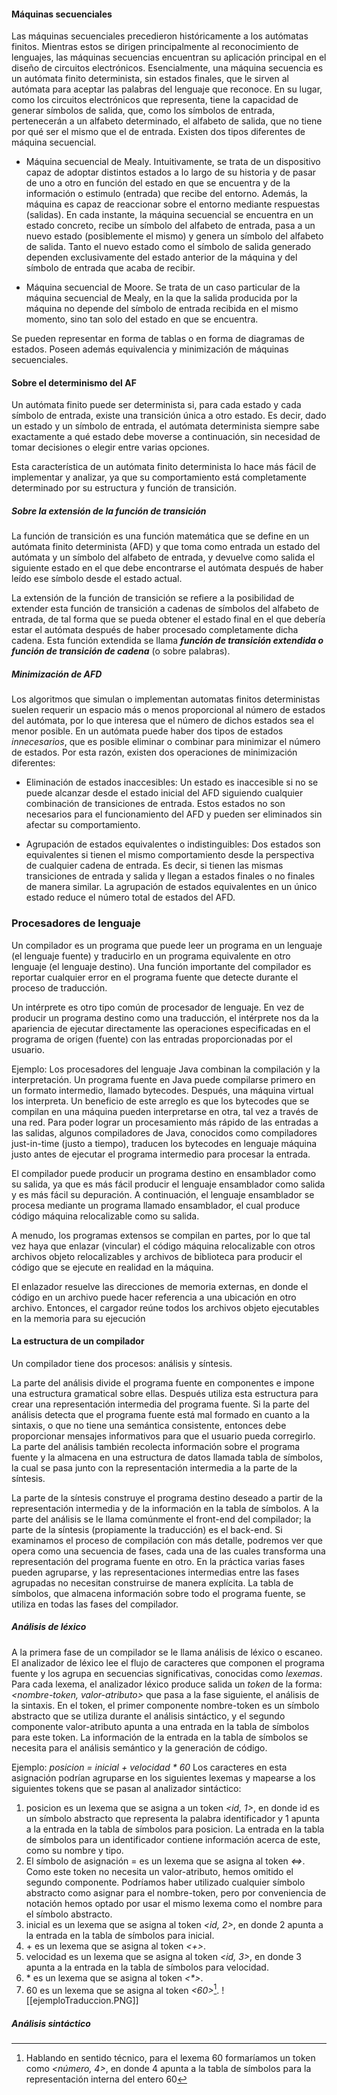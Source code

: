 #### Máquinas secuenciales
Las máquinas secuenciales precedieron históricamente a los autómatas finitos. Mientras estos se dirigen principalmente al reconocimiento de lenguajes, las máquinas secuencias encuentran su aplicación principal en el diseño de circuitos electrónicos. Esencialmente, una máquina secuencia es un autómata finito determinista, sin estados finales, que le sirven al autómata para aceptar las palabras del lenguaje que reconoce. En su lugar, como los circuitos electrónicos que representa, tiene la capacidad de generar símbolos de salida, que, como los símbolos de entrada, pertenecerán a un alfabeto determinado, el alfabeto de salida, que no tiene por qué ser el mismo que el de entrada.
Existen dos tipos diferentes de máquina secuencial.
- Máquina secuencial de Mealy. Intuitivamente, se trata de un dispositivo capaz de adoptar distintos estados a lo largo de su historia y de pasar de uno a otro en función del estado en que se encuentra y de la información o estimulo (entrada) que recibe del entorno. Además, la máquina es capaz de reaccionar sobre el entorno mediante respuestas (salidas). En cada instante, la máquina secuencial se encuentra en un estado concreto, recibe un símbolo del alfabeto de entrada, pasa a un nuevo estado (posiblemente el mismo) y genera un símbolo del alfabeto de salida. Tanto el nuevo estado como el símbolo de salida generado dependen exclusivamente del estado anterior de la máquina y del símbolo de entrada que acaba de recibir.

- Máquina secuencial de Moore. Se trata de un caso particular de la máquina secuencial de Mealy, en la que la salida producida por la máquina no depende del símbolo de entrada recibida en el mismo momento, sino tan solo del estado en que se encuentra.

Se pueden representar en forma de tablas o en forma de diagramas de estados. Poseen además equivalencia y minimización de máquinas secuenciales.

#### Sobre el determinismo del AF
Un autómata finito puede ser determinista si, para cada estado y cada símbolo de entrada, existe una transición única a otro estado. Es decir, dado un estado y un símbolo de entrada, el autómata determinista siempre sabe exactamente a qué estado debe moverse a continuación, sin necesidad de tomar decisiones o elegir entre varias opciones.

Esta característica de un autómata finito determinista lo hace más fácil de implementar y analizar, ya que su comportamiento está completamente determinado por su estructura y función de transición.

##### Sobre la extensión de la función de transición
La función de transición es una función matemática que se define en un autómata finito determinista (AFD) y que toma como entrada un estado del autómata y un símbolo del alfabeto de entrada, y devuelve como salida el siguiente estado en el que debe encontrarse el autómata después de haber leído ese símbolo desde el estado actual.

La extensión de la función de transición se refiere a la posibilidad de extender esta función de transición a cadenas de símbolos del alfabeto de entrada, de tal forma que se pueda obtener el estado final en el que debería estar el autómata después de haber procesado completamente dicha cadena. Esta función extendida se llama ***función de transición extendida o función de transición de cadena*** (o sobre palabras).

##### Minimización de AFD
Los algoritmos que simulan o implementan automatas finitos deterministas suelen requerir un espacio más o menos proporcional al número de estados del autómata, por lo que interesa que el número de dichos estados sea el menor posible. En un autómata puede haber dos tipos de estados *innecesarios*, que es posible eliminar o combinar para minimizar el número de estados. Por esta razón, existen dos operaciones de minimización diferentes:

- Eliminación de estados inaccesibles: Un estado es inaccesible si no se puede alcanzar desde el estado inicial del AFD siguiendo cualquier combinación de transiciones de entrada. Estos estados no son necesarios para el funcionamiento del AFD y pueden ser eliminados sin afectar su comportamiento.

- Agrupación de estados equivalentes o indistinguibles: Dos estados son equivalentes si tienen el mismo comportamiento desde la perspectiva de cualquier cadena de entrada. Es decir, si tienen las mismas transiciones de entrada y salida y llegan a estados finales o no finales de manera similar. La agrupación de estados equivalentes en un único estado reduce el número total de estados del AFD.

### Procesadores de lenguaje
Un compilador es un programa que puede leer un programa en un lenguaje (el lenguaje fuente) y traducirlo en un programa equivalente en otro lenguaje (el lenguaje destino). Una función importante del compilador es reportar cualquier error en el programa fuente que detecte durante el proceso de traducción.

Un intérprete es otro tipo común de procesador de lenguaje. En vez de producir un programa destino como una traducción, el intérprete nos da la apariencia de ejecutar directamente las operaciones especificadas en el programa de origen (fuente) con las entradas proporcionadas por el usuario.

Ejemplo:
Los procesadores del lenguaje Java combinan la compilación y la interpretación. Un programa fuente en Java puede compilarse primero en un formato intermedio, llamado bytecodes. Después, una máquina virtual los interpreta. Un beneficio de este arreglo es que los bytecodes que se compilan en una máquina pueden interpretarse en otra, tal vez a través de una red. Para poder lograr un procesamiento más rápido de las entradas a las salidas, algunos compiladores de Java, conocidos como compiladores just-in-time (justo a tiempo), traducen los bytecodes en lenguaje máquina justo antes de ejecutar el programa intermedio para procesar la entrada.

El compilador puede producir un programa destino en ensamblador como su salida, ya que es más fácil producir el lenguaje ensamblador como salida y es más fácil su depuración. A continuación, el lenguaje ensamblador se procesa mediante un programa llamado ensamblador, el cual produce código máquina relocalizable como su salida.

A menudo, los programas extensos se compilan en partes, por lo que tal vez haya que enlazar (vincular) el código máquina relocalizable con otros archivos objeto relocalizables y archivos de biblioteca para producir el código que se ejecute en realidad en la máquina.

El enlazador resuelve las direcciones de memoria externas, en donde el código en un archivo puede hacer referencia a una ubicación en otro archivo. Entonces, el cargador reúne todos los archivos objeto ejecutables en la memoria para su ejecución


#### La estructura de un compilador

Un compilador tiene dos procesos: análisis y síntesis. 

La parte del análisis divide el programa fuente en componentes e impone una estructura gramatical sobre ellas. Después utiliza esta estructura para crear una representación intermedia del programa fuente. Si la parte del análisis detecta que el programa fuente está mal formado en cuanto a la sintaxis, o que no tiene una semántica consistente, entonces debe proporcionar mensajes informativos para que el usuario pueda corregirlo. La parte del análisis también recolecta información sobre el programa fuente y la almacena en una estructura de datos llamada tabla de símbolos, la cual se pasa junto con la representación intermedia a la parte de la síntesis.

La parte de la síntesis construye el programa destino deseado a partir de la representación intermedia y de la información en la tabla de símbolos. A la parte del análisis se le llama comúnmente el front-end del compilador; la parte de la síntesis (propiamente la traducción) es el back-end. Si examinamos el proceso de compilación con más detalle, podremos ver que opera como una secuencia de fases, cada una de las cuales transforma una representación del programa fuente en otro. En la práctica varias fases pueden agruparse, y las representaciones intermedias entre las fases agrupadas no necesitan construirse de manera explícita. La tabla de símbolos, que almacena información sobre todo el programa fuente, se utiliza en todas las fases del compilador.

##### Análisis de léxico
A la primera fase de un compilador se le llama análisis de léxico o escaneo. El analizador de léxico lee el flujo de caracteres que componen el programa fuente y los agrupa en secuencias significativas, conocidas como *lexemas*. Para cada lexema, el analizador léxico produce salida un *token* de la forma:
*<nombre-token, valor-atributo>*
que pasa a la fase siguiente, el análisis de la sintaxis. En el token, el primer componente nombre-token es un símbolo abstracto que se utiliza durante el análisis sintáctico, y el segundo componente valor-atributo apunta a una entrada en la tabla de símbolos para este token. La información de la entrada en la tabla de símbolos se necesita para el análisis semántico y la generación de código.

Ejemplo:
*posicion = inicial + velocidad * 60*
Los caracteres en esta asignación podrían agruparse en los siguientes lexemas y mapearse a los siguientes tokens que se pasan al analizador sintáctico:

1. posicion es un lexema que se asigna a un token *<id, 1>*, en donde id es un símbolo abstracto que representa la palabra identificador y 1 apunta a la entrada en la tabla de símbolos para posicion. La entrada en la tabla de símbolos para un identificador contiene información acerca de este, como su nombre y tipo.
2. El símbolo de asignación = es un lexema que se asigna al token *<=>*. Como este token no necesita un valor-atributo, hemos omitido el segundo componente. Podríamos haber utilizado cualquier símbolo abstracto como asignar para el nombre-token, pero por conveniencia de notación hemos optado por usar el mismo lexema como el nombre para el símbolo abstracto.
3. inicial es un lexema que se asigna al token *<id, 2>*, en donde 2 apunta a la entrada en la tabla de símbolos para inicial.
4. \+ es un lexema que se asigna al token *<+>*.
5. velocidad es un lexema que se asigna al token *<id, 3>*, en donde 3 apunta a la entrada en la tabla de símbolos para velocidad.
6. \* es un lexema que se asigna al token *<\*>*.
7. 60 es un lexema que se asigna al token *<60>*[^1].
![[ejemploTraduccion.PNG]]

##### Análisis sintáctico

[^1]: Hablando en sentido técnico, para el lexema 60 formaríamos un token como *<número, 4>*, en donde 4 apunta a la tabla de símbolos para la representación interna del entero 60